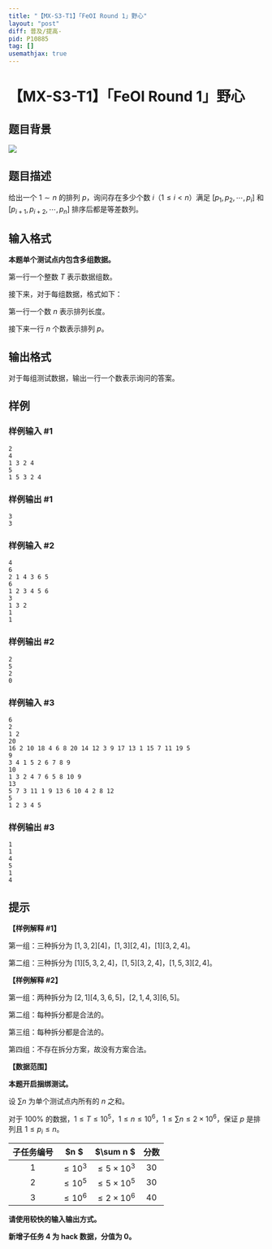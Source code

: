 ```yaml
---
title: "【MX-S3-T1】「FeOI Round 1」野心"
layout: "post"
diff: 普及/提高-
pid: P10885
tag: []
usemathjax: true
---
```


# 【MX-S3-T1】「FeOI Round 1」野心
## 题目背景

![](bilibili:BV1eZ4y1w7n1)
## 题目描述

给出一个 $1 \sim n$ 的排列 $p$，询问存在多少个数 $i$（$1 \le i <n$）满足 $[p_1,p_2,\cdots,p_i]$ 和 $[p_{i+1},p_{i+2},\cdots,p_n]$ 排序后都是等差数列。
## 输入格式

**本题单个测试点内包含多组数据。**

第一行一个整数 $T$ 表示数据组数。

接下来，对于每组数据，格式如下：

第一行一个数 $n$ 表示排列长度。

接下来一行 $n$ 个数表示排列 $p$。
## 输出格式

对于每组测试数据，输出一行一个数表示询问的答案。
## 样例

### 样例输入 #1
```
2
4
1 3 2 4
5
1 5 3 2 4
```
### 样例输出 #1
```
3
3
```
### 样例输入 #2
```
4
6
2 1 4 3 6 5
6
1 2 3 4 5 6
3
1 3 2
1
1
```
### 样例输出 #2
```
2
5
2
0
```
### 样例输入 #3
```
6
2
1 2
20
16 2 10 18 4 6 8 20 14 12 3 9 17 13 1 15 7 11 19 5
9
3 4 1 5 2 6 7 8 9
10
1 3 2 4 7 6 5 8 10 9
13
5 7 3 11 1 9 13 6 10 4 2 8 12
5
1 2 3 4 5
```
### 样例输出 #3
```
1
1
4
5
1
4
```
## 提示

**【样例解释 #1】**

第一组：三种拆分为 $[1,3,2][4]$，$[1,3][2,4]$，$[1][3,2,4]$。

第二组：三种拆分为 $[1][5,3,2,4]$，$[1,5][3,2,4]$，$[1,5,3][2,4]$。

**【样例解释 #2】**

第一组：两种拆分为 $[2,1][4,3,6,5]$，$[2,1,4,3][6,5]$。

第二组：每种拆分都是合法的。

第三组：每种拆分都是合法的。

第四组：不存在拆分方案，故没有方案合法。

**【数据范围】**

**本题开启捆绑测试。**

设 $\sum n$ 为单个测试点内所有的 $n$ 之和。

对于 $100\%$ 的数据，$1 \le T \le 10^5$，$1 \le n \le 10^6$，$1 \le \sum n \le 2 \times 10^6$，保证 $p$ 是排列且 $1 \le p_i \le n$。

| 子任务编号 | $n $ | $\sum n $ | 分数 |
| :-: | :-: | :-: | :-: |
| $1$ | $\le 10^3$ | $\le 5\times 10^3$ | $30$ |
| $2$ | $\le 10^5$ | $\le 5\times 10^5$ | $30$ |
| $3$ | $\le 10^6$ | $\le 2\times 10^6$ | $40$ |

**请使用较快的输入输出方式。**

**新增子任务 4 为 hack 数据，分值为 $\boldsymbol{0}$。**
